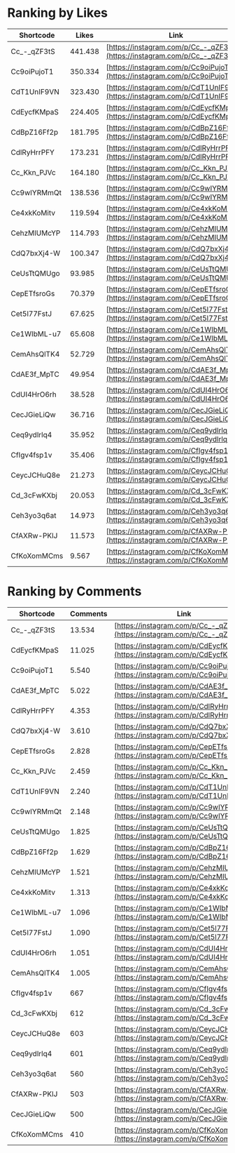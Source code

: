 # Ranking by Likes

| Shortcode   | Likes   | Link |
| ----        | ----    | ---- |
| Cc_-_qZF3tS | 441.438 | [https://instagram.com/p/Cc_-_qZF3tS](https://instagram.com/p/Cc_-_qZF3tS) |
| Cc9oiPujoT1 | 350.334 | [https://instagram.com/p/Cc9oiPujoT1](https://instagram.com/p/Cc9oiPujoT1) |
| CdT1UnIF9VN | 323.430 | [https://instagram.com/p/CdT1UnIF9VN](https://instagram.com/p/CdT1UnIF9VN) |
| CdEycfKMpaS | 224.405 | [https://instagram.com/p/CdEycfKMpaS](https://instagram.com/p/CdEycfKMpaS) |
| CdBpZ16Ff2p | 181.795 | [https://instagram.com/p/CdBpZ16Ff2p](https://instagram.com/p/CdBpZ16Ff2p) |
| CdlRyHrrPFY | 173.231 | [https://instagram.com/p/CdlRyHrrPFY](https://instagram.com/p/CdlRyHrrPFY) |
| Cc_Kkn_PJVc | 164.180 | [https://instagram.com/p/Cc_Kkn_PJVc](https://instagram.com/p/Cc_Kkn_PJVc) |
| Cc9wIYRMmQt | 138.536 | [https://instagram.com/p/Cc9wIYRMmQt](https://instagram.com/p/Cc9wIYRMmQt) |
| Ce4xkKoMitv | 119.594 | [https://instagram.com/p/Ce4xkKoMitv](https://instagram.com/p/Ce4xkKoMitv) |
| CehzMIUMcYP | 114.793 | [https://instagram.com/p/CehzMIUMcYP](https://instagram.com/p/CehzMIUMcYP) |
| CdQ7bxXj4-W | 100.347 | [https://instagram.com/p/CdQ7bxXj4-W](https://instagram.com/p/CdQ7bxXj4-W) |
| CeUsTtQMUgo | 93.985  | [https://instagram.com/p/CeUsTtQMUgo](https://instagram.com/p/CeUsTtQMUgo) |
| CepETfsroGs | 70.379  | [https://instagram.com/p/CepETfsroGs](https://instagram.com/p/CepETfsroGs) |
| Cet5l77FstJ | 67.625  | [https://instagram.com/p/Cet5l77FstJ](https://instagram.com/p/Cet5l77FstJ) |
| Ce1WIbML-u7 | 65.608  | [https://instagram.com/p/Ce1WIbML-u7](https://instagram.com/p/Ce1WIbML-u7) |
| CemAhsQlTK4 | 52.729  | [https://instagram.com/p/CemAhsQlTK4](https://instagram.com/p/CemAhsQlTK4) |
| CdAE3f_MpTC | 49.954  | [https://instagram.com/p/CdAE3f_MpTC](https://instagram.com/p/CdAE3f_MpTC) |
| CdUI4HrO6rh | 38.528  | [https://instagram.com/p/CdUI4HrO6rh](https://instagram.com/p/CdUI4HrO6rh) |
| CecJGieLiQw | 36.716  | [https://instagram.com/p/CecJGieLiQw](https://instagram.com/p/CecJGieLiQw) |
| Ceq9ydlrlq4 | 35.952  | [https://instagram.com/p/Ceq9ydlrlq4](https://instagram.com/p/Ceq9ydlrlq4) |
| CfIgv4fsp1v | 35.406  | [https://instagram.com/p/CfIgv4fsp1v](https://instagram.com/p/CfIgv4fsp1v) |
| CeycJCHuQ8e | 21.273  | [https://instagram.com/p/CeycJCHuQ8e](https://instagram.com/p/CeycJCHuQ8e) |
| Cd_3cFwKXbj | 20.053  | [https://instagram.com/p/Cd_3cFwKXbj](https://instagram.com/p/Cd_3cFwKXbj) |
| Ceh3yo3q6at | 14.973  | [https://instagram.com/p/Ceh3yo3q6at](https://instagram.com/p/Ceh3yo3q6at) |
| CfAXRw-PKlJ | 11.573  | [https://instagram.com/p/CfAXRw-PKlJ](https://instagram.com/p/CfAXRw-PKlJ) |
| CfKoXomMCms | 9.567   | [https://instagram.com/p/CfKoXomMCms](https://instagram.com/p/CfKoXomMCms) |


# Ranking by Comments

| Shortcode   | Comments | Link |
| ----        | ----     | ---- |
| Cc_-_qZF3tS | 13.534   | [https://instagram.com/p/Cc_-_qZF3tS](https://instagram.com/p/Cc_-_qZF3tS) |
| CdEycfKMpaS | 11.025   | [https://instagram.com/p/CdEycfKMpaS](https://instagram.com/p/CdEycfKMpaS) |
| Cc9oiPujoT1 | 5.540    | [https://instagram.com/p/Cc9oiPujoT1](https://instagram.com/p/Cc9oiPujoT1) |
| CdAE3f_MpTC | 5.022    | [https://instagram.com/p/CdAE3f_MpTC](https://instagram.com/p/CdAE3f_MpTC) |
| CdlRyHrrPFY | 4.353    | [https://instagram.com/p/CdlRyHrrPFY](https://instagram.com/p/CdlRyHrrPFY) |
| CdQ7bxXj4-W | 3.610    | [https://instagram.com/p/CdQ7bxXj4-W](https://instagram.com/p/CdQ7bxXj4-W) |
| CepETfsroGs | 2.828    | [https://instagram.com/p/CepETfsroGs](https://instagram.com/p/CepETfsroGs) |
| Cc_Kkn_PJVc | 2.459    | [https://instagram.com/p/Cc_Kkn_PJVc](https://instagram.com/p/Cc_Kkn_PJVc) |
| CdT1UnIF9VN | 2.240    | [https://instagram.com/p/CdT1UnIF9VN](https://instagram.com/p/CdT1UnIF9VN) |
| Cc9wIYRMmQt | 2.148    | [https://instagram.com/p/Cc9wIYRMmQt](https://instagram.com/p/Cc9wIYRMmQt) |
| CeUsTtQMUgo | 1.825    | [https://instagram.com/p/CeUsTtQMUgo](https://instagram.com/p/CeUsTtQMUgo) |
| CdBpZ16Ff2p | 1.629    | [https://instagram.com/p/CdBpZ16Ff2p](https://instagram.com/p/CdBpZ16Ff2p) |
| CehzMIUMcYP | 1.521    | [https://instagram.com/p/CehzMIUMcYP](https://instagram.com/p/CehzMIUMcYP) |
| Ce4xkKoMitv | 1.313    | [https://instagram.com/p/Ce4xkKoMitv](https://instagram.com/p/Ce4xkKoMitv) |
| Ce1WIbML-u7 | 1.096    | [https://instagram.com/p/Ce1WIbML-u7](https://instagram.com/p/Ce1WIbML-u7) |
| Cet5l77FstJ | 1.090    | [https://instagram.com/p/Cet5l77FstJ](https://instagram.com/p/Cet5l77FstJ) |
| CdUI4HrO6rh | 1.051    | [https://instagram.com/p/CdUI4HrO6rh](https://instagram.com/p/CdUI4HrO6rh) |
| CemAhsQlTK4 | 1.005    | [https://instagram.com/p/CemAhsQlTK4](https://instagram.com/p/CemAhsQlTK4) |
| CfIgv4fsp1v | 667      | [https://instagram.com/p/CfIgv4fsp1v](https://instagram.com/p/CfIgv4fsp1v) |
| Cd_3cFwKXbj | 612      | [https://instagram.com/p/Cd_3cFwKXbj](https://instagram.com/p/Cd_3cFwKXbj) |
| CeycJCHuQ8e | 603      | [https://instagram.com/p/CeycJCHuQ8e](https://instagram.com/p/CeycJCHuQ8e) |
| Ceq9ydlrlq4 | 601      | [https://instagram.com/p/Ceq9ydlrlq4](https://instagram.com/p/Ceq9ydlrlq4) |
| Ceh3yo3q6at | 560      | [https://instagram.com/p/Ceh3yo3q6at](https://instagram.com/p/Ceh3yo3q6at) |
| CfAXRw-PKlJ | 503      | [https://instagram.com/p/CfAXRw-PKlJ](https://instagram.com/p/CfAXRw-PKlJ) |
| CecJGieLiQw | 500      | [https://instagram.com/p/CecJGieLiQw](https://instagram.com/p/CecJGieLiQw) |
| CfKoXomMCms | 410      | [https://instagram.com/p/CfKoXomMCms](https://instagram.com/p/CfKoXomMCms) |
